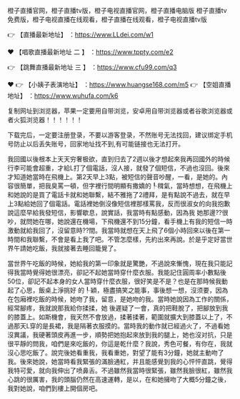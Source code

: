 橙子直播官网，橙子直播tv版，橙子电视直播官网，橙子直播电脑版
橙子直播tv免费版，橙子电视直播在线观看，橙子直播在线观看，橙子电视直播tv版

 👉 【直播最新地址】 ：https://www.LLdei.com/w1

❤️  【唱歌直播最新地址 二 】 ：https://www.tppty.com/e2

 👉 【跳舞直播最新地址  三 】 ：https://www.cfu99.com/q3

❤️ 👉 【小姨子表演地址】 ：https://www.huangse168.com/m5
👉 【空姐直播地址】 ：https://www.wuhufa.com/k6

复制网址到浏览器，苹果一定要用自带浏览，安卓用自带浏览器或者谷歌浏览器或者火狐浏览器！！！！！！

下载完后，一定要注册登录，不要以游客登录，不然账号无法找回，建议绑定手机号防止以后丢失账号，回家地址找不到,有可能链接也无法打开。

我回國以後根本上天天穷奢极欲，直到归去了2週以後才想起來我再回國外的時候行李可能會超重，才給L打了個電話，沒人接，就發了個短信，不過也沒回。後來才知道她當時在飛機上。第2天早上3點，被短信的聲音吵醒，一看，是她的。內容很簡單，把我臭罵一頓，但字裡行間明顯有撒嬌的┞穁氣，當時想想，在飛機上和她說的是買了電話卡就和她聯繫，結不雅拖了2禮拜，是有點說不過去，就在早上3點給她回了個電話。電話裡她倒沒像短信裡那樣罵我，反而很淑女的向我抱歉說這麼早給我發短信，影響歇息，說實話，我當時有點感動，因為我 她那邊??很吵，就問她在哪，她說還在機場，下飛機還不到15分鐘，看手機上有我的短信一時激動就給我回了，沒留意時??間。我當時就想在天上飛了6個小時回來以後在第一時間和我聯繫，不會是看上我了吧。不管怎麼樣，先約出來再說。於是乎定好當世界午請她吃飯，我就接著去睡回籠覺了。

當世界午吃飯的時候，她給我的第一印象就是驚艷，不過說來慚愧，現在我只能記得我當時覺得她很漂亮，卻記不起她當時穿什麼衣服。我能記住圓周率小數點後50位，卻記不起本身的女人當時穿什麼衣服，很好笑是不是？也是在那時候我動起了心思，飯桌上淨挑好 的┞穎，極盡搞笑之能事，事後想一想，沒须要，因為在包廂裡吃飯的時候，她吻了我，留意，是她吻的我。當時她說因為工作的關係，經常腳疼，我就說那我給你揉揉，她 後遲疑了一會，真的把鞋脫了，把腳放到我的膝蓋上。如斯機會，我天然不會放過，揉著揉著，範圍就擴大到膝蓋以上了，不過那天L穿的是長裙，我是隔著衣服摸的。當時我的動作就已經過火了，不過看她沒異議，我硬著頭皮再進一步，順勢把她抱起來放到我的腿上，她也沒对抗，只是很平靜的問我，咱們是來吃飯的，你這是乾什麼？我說，秀色可餐，有你在，我就沒心思吃飯了。說完後她看重我，我看重她，對望了能有3分鐘，她就主動吻了我。後來她說，她當時看我緊張的滿臉通紅，并且能感覺到我的心怦怦直跳，覺得我特可愛，就向我伸出了喷鼻舌。不過雖然我當時很緊張，雖然我臉很紅，雖然我心跳的很厲害，我的頭腦仍然在高速運轉，是以，在和她擁吻了大概5分鐘之後，我對她說，咱們到樓上開個房吧。
